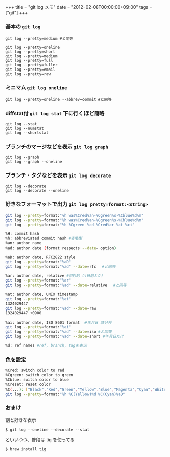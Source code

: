 +++
title = "git log メモ"
date = "2012-02-08T00:00:00+09:00"
tags = ["git"]
+++

### 基本の `git log`

```
git log --pretty=medium #と同等

git log --pretty=oneline
git log --pretty=short
git log --pretty=medium
git log --pretty=full
git log --pretty=fuller
git log --pretty=email
git log --pretty=raw
```

### ミニマム `git log oneline`

```
git log --pretty=oneline --abbrev=commit #と同等
```

### diffstat付 `git log stat` 下に行くほど簡略

```
git log --stat
git log --numstat
git log --shortstat
```

### ブランチのマージなどを表示 `git log graph`

```
git log --graph
git log --graph --oneline
```

### ブランチ・タグなどを表示 `git log decorate`

```
git log --decorate
git log --decorate --oneline
```

### 好きなフォーマットで出力 `git log pretty=format:<string>`

```bash
git log --pretty=format:"%h was%Cred%an-%Cgreen%s-%Cblue%d%m"
git log --pretty=format:"%h was%Cred%an-%Cgreen%s-%Cblue%d%m"
git log --pretty=format:"%h %Cgreen %cd %Cred%cr %ct %ci"

%H: commit hash
%h: abbreviated commit hash #省略型
%an: author name
%ad: author date (format respects --date= option)

%aD: author date, RFC2822 style
git log --pretty=format:"%aD"
git log --pretty=format:"%ad" --date=rfc　 #と同等

%ar: author date, relative #相対的（n日前とか）
git log --pretty=format:"%ar"
git log --pretty=format:"%ad" --date=relative　 #と同等

%at: author date, UNIX timestamp
git log --pretty=format:"%at"
1324029447
git log --pretty=format:"%ad" --date=raw
1324029447 +0900

%ai: author date, ISO 8601 format  #年月日 時分秒
git log --pretty=format:"%ai"
git log --pretty=format:"%ad" --date=iso #と同等
git log --pretty=format:"%ad" --date=short #年月日だけ

%d: ref names #ref, branch, tagを表示
```

### 色を設定

```bash
%Cred: switch color to red
%Cgreen: switch color to green
%Cblue: switch color to blue
%Creset: reset color
%C(...): ["Black","Red","Green","Yellow","Blue","Magenta","Cyan","White"]
git log --pretty=format:"%h %C(Yellow)%d %C(Cyan)%aD"
```

### おまけ

割と好きな表示

```
$ git log --oneline --decorate --stat
```

といいつつ、普段は tig を使ってる

```
$ brew install tig
```
